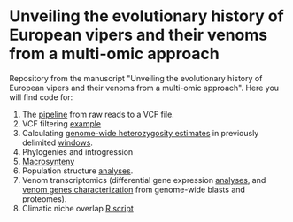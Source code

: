 # Unveiling the evolutionary history of European vipers and their venoms from a multi-omic approach

Repository from the manuscript "Unveiling the evolutionary history of European vipers and their venoms from a multi-omic approach".
Here you will find code for:

1. The [pipeline](https://github.com/adtalave/EuropeanVipersGenomics/blob/main/from_raw_reads2VCF.md) from raw reads to a VCF file.
2. VCF filtering [example](https://github.com/adtalave/EuropeanVipersGenomics/blob/main/VCFfiltering.md)
3. Calculating [genome-wide heterozygosity estimates](https://github.com/adtalave/EuropeanVipersGenomics/blob/main/heterozygosity_estimates.sh) in previously delimited [windows](https://github.com/adtalave/EuropeanVipersGenomics/blob/main/windows.sh). 
4. Phylogenies and introgression
5. [Macrosynteny](https://github.com/adtalave/EuropeanVipersGenomics/blob/main/05.macrosynteny.md)
6. Population structure [analyses](https://github.com/adtalave/EuropeanVipersGenomics/blob/main/06.population_genomics.md).
7. Venom transcriptomics (differential gene expression [analyses](https://github.com/adtalave/EuropeanVipersGenomics/blob/main/07.1.transcriptomics.md), and [venom genes characterization](https://github.com/adtalave/EuropeanVipersGenomics/blob/main/07.3.toxin_characterization.md) from genome-wide blasts and proteomes).
8. Climatic niche overlap [R script](https://github.com/adtalave/EuropeanVipersGenomics/blob/main/ecological_comparisons.R)



